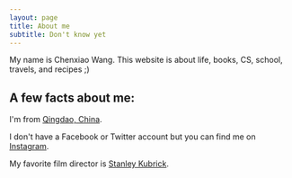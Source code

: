 ```yaml
---
layout: page
title: About me
subtitle: Don't know yet
---
```


My name is Chenxiao Wang. This website is about life, books, CS, school, travels, and recipes ;)

## A few facts about me:
I'm from [Qingdao, China](https://en.wikipedia.org/wiki/Qingdao).

I don't have a Facebook or Twitter account but you can find me on [Instagram](https://www.instagram.com/_cx.w_/).

My favorite film director is [Stanley Kubrick](https://en.wikipedia.org/wiki/Stanley_Kubrick).

